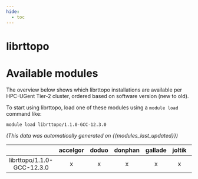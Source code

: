 ```yaml
---
hide:
  - toc
---
```


librttopo
=========

# Available modules


The overview below shows which librttopo installations are available per HPC-UGent Tier-2 cluster, ordered based on software version (new to old).

To start using librttopo, load one of these modules using a `module load` command like:

```shell
module load librttopo/1.1.0-GCC-12.3.0
```

*(This data was automatically generated on {{modules_last_updated}})*  

| |accelgor|doduo|donphan|gallade|joltik|shinx|
| :---: | :---: | :---: | :---: | :---: | :---: | :---: |
|librttopo/1.1.0-GCC-12.3.0|x|x|x|x|x|x|
